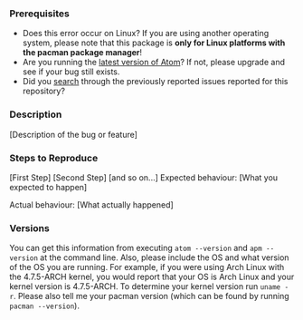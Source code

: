 ### Prerequisites
* Does this error occur on Linux? If you are using another operating system, please note that this package is **only for Linux platforms with the pacman package manager**!
* Are you running the [latest version of Atom](https://github.com/atom/atom/releases/latest)? If not, please upgrade and see if your bug still exists.
* Did you [search](https://github.com/issues?q=is%3Aissue+user%3Afusion809+-repo%3Aterminal-fusion) through the previously reported issues reported for this repository?

### Description

[Description of the bug or feature]

### Steps to Reproduce

[First Step]
[Second Step]
[and so on...]
Expected behaviour: [What you expected to happen]

Actual behaviour: [What actually happened]

### Versions

You can get this information from executing `atom --version` and `apm --version` at the command line. Also, please include the OS and what version of the OS you are running. For example, if you were using Arch Linux with the 4.7.5-ARCH kernel, you would report that your OS is Arch Linux and your kernel version is 4.7.5-ARCH. To determine your kernel version run `uname -r`. Please also tell me your pacman version (which can be found by running `pacman --version`).
